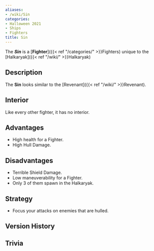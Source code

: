 ```yaml
---
aliases:
- /wiki/Sin
categories:
- Halloween 2021
- Ships
- Fighters
title: Sin
---
```


The **_Sin_** is a [**Fighter**]({{< ref "/categories/" >}}Fighters) unique to the [Halkaryak]({{< ref "/wiki/" >}}Halkaryak) 

## Description

The **Sin** looks similar to the [Revenant]({{< ref "/wiki/" >}}Revenant).

## Interior

Like every other fighter, it has no interior.

## Advantages

- High health for a Fighter.
- High Hull Damage.

## Disadvantages

- Terrible Shield Damage.
- Low maneuverability for a Fighter.
- Only 3 of them spawn in the Halkaryak.

## Strategy

- Focus your attacks on enemies that are hulled.

## Version History 

## Trivia